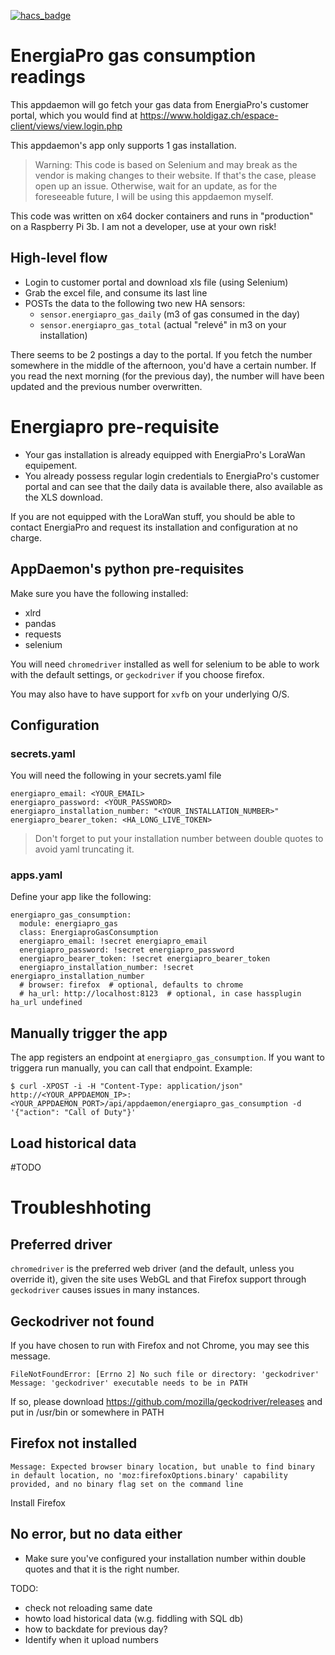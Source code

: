 [![hacs_badge](https://img.shields.io/badge/HACS-Default-41BDF5.svg?style=for-the-badge)](https://github.com/hacs/integration)

# EnergiaPro gas consumption readings
This appdaemon will go fetch your gas data from EnergiaPro's customer portal, which you would find at https://www.holdigaz.ch/espace-client/views/view.login.php

This appdaemon's app only supports 1 gas installation.

> Warning: This code is based on Selenium and may break as the vendor is making changes to their website. If that's the case, please open up an issue. Otherwise, wait for an update, as for the foreseeable future, I will be using this appdaemon myself.

This code was written on x64 docker containers and runs in "production" on a Raspberry Pi 3b. I am not a developer, use at your own risk!

## High-level flow
- Login to customer portal and download xls file (using Selenium)
- Grab the excel file, and consume its last line
- POSTs the data to the following two new HA sensors:
  - `sensor.energiapro_gas_daily` (m3 of gas consumed in the day)
  - `sensor.energiapro_gas_total` (actual "relevé" in m3 on your installation)

There seems to be 2 postings a day to the portal. If you fetch the number somewhere in the middle of the afternoon, you'd have a certain number. If you read the next morning (for the previous day), the number will have been updated and the previous number overwritten.

# Energiapro pre-requisite
- Your gas installation is already equipped with EnergiaPro's LoraWan equipement.
- You already possess regular login credentials to EnergiaPro's customer portal and can see that the daily data is available there, also available as the XLS download.

If you are not equipped with the LoraWan stuff, you should be able to contact EnergiaPro and request its installation and configuration at no charge.

## AppDaemon's python pre-requisites
Make sure you have the following installed:
- xlrd
- pandas
- requests
- selenium

You will need `chromedriver` installed as well for selenium to be able to work with the default settings, or `geckodriver` if you choose firefox.

You may also have to have support for `xvfb` on your underlying O/S.

## Configuration
### secrets.yaml
You will need the following in your secrets.yaml file

```
energiapro_email: <YOUR_EMAIL>
energiapro_password: <YOUR_PASSWORD>
energiapro_installation_number: "<YOUR_INSTALLATION_NUMBER>"
energiapro_bearer_token: <HA_LONG_LIVE_TOKEN>
```

> Don't forget to put your installation number between double quotes to avoid yaml truncating it.

### apps.yaml
Define your app like the following:

```
energiapro_gas_consumption:
  module: energiapro_gas
  class: EnergiaproGasConsumption
  energiapro_email: !secret energiapro_email
  energiapro_password: !secret energiapro_password
  energiapro_bearer_token: !secret energiapro_bearer_token
  energiapro_installation_number: !secret energiapro_installation_number
  # browser: firefox  # optional, defaults to chrome
  # ha_url: http://localhost:8123  # optional, in case hassplugin ha_url undefined
```

## Manually trigger the app
The app registers an endpoint at `energiapro_gas_consumption`. If you want to triggera run manually, you can call that endpoint. Example:

```
$ curl -XPOST -i -H "Content-Type: application/json"  http://<YOUR_APPDAEMON_IP>:<YOUR_APPDAEMON_PORT>/api/appdaemon/energiapro_gas_consumption -d '{"action": "Call of Duty"}'
```

## Load historical data

#TODO

# Troubleshhoting
## Preferred driver
`chromedriver` is the preferred web driver (and the default, unless you override it), given the site uses WebGL and that Firefox support through `geckodriver` causes issues in many instances.

## Geckodriver not found
If you have chosen to run with Firefox and not Chrome, you may see this message.

```
FileNotFoundError: [Errno 2] No such file or directory: 'geckodriver'
Message: 'geckodriver' executable needs to be in PATH
```
If so, please download https://github.com/mozilla/geckodriver/releases and put in /usr/bin or somewhere in PATH

## Firefox not installed

```
Message: Expected browser binary location, but unable to find binary in default location, no 'moz:firefoxOptions.binary' capability provided, and no binary flag set on the command line
```

Install Firefox

## No error, but no data either
- Make sure you've configured your installation number within double quotes and that it is the right number.




TODO:
- check not reloading same date
- howto load historical data (w.g. fiddling with SQL db)
- how to backdate for previous day?
- Identify when it upload numbers
